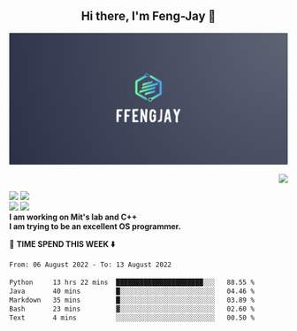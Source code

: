 <h2 align="center"> Hi there, I'm Feng-Jay 👋 </h2>  

![](https://github.com/Feng-Jay/DataStruct/blob/master/Image/1.png)  

<img align="right" src="https://github-readme-stats.vercel.app/api?username=Feng-Jay&show_icons=true&icon_color=CE1D2D&text_color=718096&bg_color=ffffff&hide_title=true" />


&emsp;

![](https://visitor-badge.glitch.me/badge?page_id=Feng-Jay.readme)
![](https://img.shields.io/badge/Concentrate-Cpp-blue)  
![](https://img.shields.io/badge/Rust-primer-orange)
![](https://img.shields.io/badge/Target-OS-9cf)  
**I am working on Mit's lab and C++**  
**I am trying to be an excellent OS programmer.**  


📘 **TIME SPEND THIS WEEK ⬇️**
<!--START_SECTION:waka-->

```text
From: 06 August 2022 - To: 13 August 2022

Python     13 hrs 22 mins  ██████████████████████░░░   88.55 %
Java       40 mins         █░░░░░░░░░░░░░░░░░░░░░░░░   04.46 %
Markdown   35 mins         █░░░░░░░░░░░░░░░░░░░░░░░░   03.89 %
Bash       23 mins         ▓░░░░░░░░░░░░░░░░░░░░░░░░   02.60 %
Text       4 mins          ░░░░░░░░░░░░░░░░░░░░░░░░░   00.50 %
```

<!--END_SECTION:waka-->
